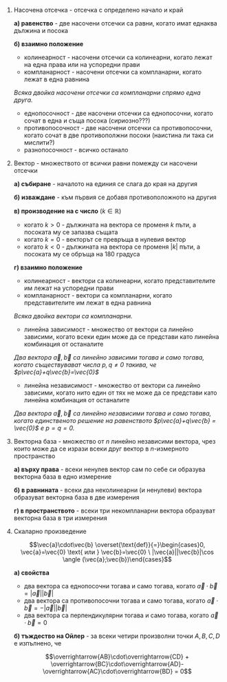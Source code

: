 1. Насочена отсечка - отсечка с определено начало и край
	
	**а) равенство** - две насочени отсечки са равни, когато имат еднаква дължина и посока
	
	**б) взаимно положение**
	- колинеарност - насочени отсечки са колинеарни, когато лежат на една права или на успоредни прави
	- компланарност - насочени отсечки са компланарни, когато лежат в една равнина
	
	*Всяка двойка насочени отсечки са компланарни спрямо една друга.*
	
	- еднопосочност - две насочени отсечки са еднопосочни, когато сочат в една и съща посока (сириозно???)
	- противопосочност - две насочени отсечки са противопосочни, когато сочат в две противополжни посоки (наистина ли така си мислити?)
	- разнопосочност - всичко останало

2. Вектор - множеството от всички равни помежду си насочени отсечки
	
	**а) събиране** - началото на единия се слага до края на другия 
	
	**б) изваждане** - към първия се добавя противоположното на другия
	
	**в) производение на с число** ($k \in \mathbb{R}$)
	- когато $k \gt 0$ - дължината на вектора се променя $k$ пъти, а посоката му се запазва същата
	- когато $k = 0$ - векторът се превръща в нулевия вектор
	- когато $k \lt 0$ - дължината на вектора се променя $|k|$ пъти, а посоката му се обръща на 180 градуса
	
	**г) взаимно положение**
	- колинеарност - вектори са колинеарни, когато представителите им лежат на успоредни прави
	- компланарност - вектори са компланарни, когато представителите им лежат в една равнина
	
	*Всяка двойка вектори са компланарни.*
	
	- линейна зависимост - множество от вектори са линейно зависими, когато всеки един може да се представи като линейна комбинация от останалите
	
	*Два вектора $\vec{a},\vec{b}$ са линейно зависими тогава и само тогава, когато съществувават числа $p,q \ne 0$ такива, че $p\vec{a}+q\vec{b}=\vec{0}$*
	
	- линейна независимост - множество от вектори са линейно зависими, когато нито един от тях не може да се представи като линейна комбинация от останалите
	
	*Два вектора $\vec{a},\vec{b}$ са линейно независими тогава и само тогава, когато единственото решение на равенството $p\vec{a}+q\vec{b} = \vec{0}$ е $p=q=0$.*

3. Векторна база - множество от $n$ линейно независими вектора, чрез които може да се изрази всеки друг вектор в $n$-измерното пространство
	
	**а) върху права** - всеки ненулев вектор сам по себе си образува векторна база в едно измерение
	
	**б) в равнината** - всеки два неколинеарни (и ненулеви) вектора образуват векторна база в две измерения
	
	**г) в пространството** - всеки три некомпланарни вектора образуват векторна база в три измерения

4. Скаларно произведение
	
	$$\vec{a}\cdot\vec{b} \overset{\text{def}}{=}\begin{cases}0, \vec{a}=\vec{0} \text{ или } \vec{b}=\vec{0} \ |\vec{a}||\vec{b}|\cos \angle (\vec{a};\vec{b})\end{cases}$$
	
	**а) свойства**
	- два вектора са еднопосочни тогава и само тогава, когато $\vec{a}\cdot\vec{b} = |\vec{a}||\vec{b}|$
	- два вектора са противопосочни тогава и само тогава, когато $\vec{a}\cdot\vec{b} = -|\vec{a}||\vec{b}|$
	- два вектора са перпендикулярни тогава и само тогава, когато $\vec{a}\cdot\vec{b} = 0$
	
	**б) тъждество на Ойлер** - за всеки четири произволни точки $A, B, C, D$ е изпълнено, че
	
	$$\overrightarrow{AB}\cdot\overrightarrow{CD} + \overrightarrow{BC}\cdot\overrightarrow{AD}-\overrightarrow{AC}\cdot\overrightarrow{BD} = 0$$